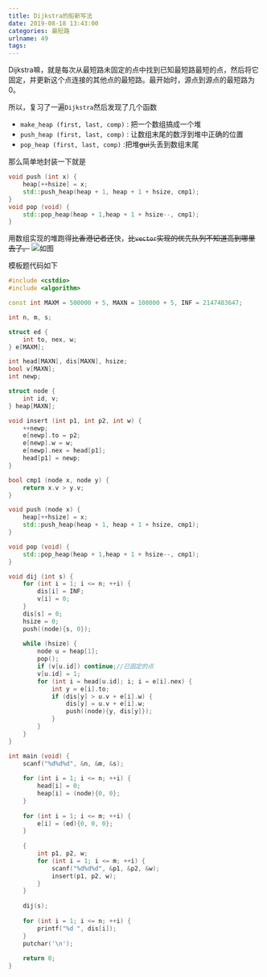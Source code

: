 ```yaml
---
title: Dijkstra的船新写法
date: 2019-08-18 13:43:00
categories: 最短路
urlname: 49
tags:
---
```

<!--markdown-->Dijkstra嘛，就是每次从最短路未固定的点中找到已知最短路最短的点，然后将它固定，并更新这个点连接的其他点的最短路。最开始时，源点到源点的最短路为0。
所以，复习了一遍`Dijkstra`然后发现了几个函数

+ `make_heap (first, last, comp)` : 把一个数组搞成一个堆
+ `push_heap (first, last, comp)` : 让数组末尾的数浮到堆中正确的位置
+ `pop_heap (first, last, comp)` :把堆~~gui~~头丢到数组末尾

那么简单地封装一下就是
```cpp
void push (int x) {
	heap[++hsize] = x;
	std::push_heap(heap + 1, heap + 1 + hsize, cmp1);
}
void pop (void) {
	std::pop_heap(heap + 1,heap + 1 + hsize--, cmp1);
}
```
用数组实现的堆跑得~~比香港记者还~~快，~~比`vector`实现的优先队列不知道高到哪里去了。~~
![如图](https://yanxuan.nosdn.127.net/51fdeaf44252691970ea1c9398392ee9.png)

模板题代码如下
```cpp
#include <cstdio>
#include <algorithm>

const int MAXM = 500000 + 5, MAXN = 100000 + 5, INF = 2147483647;

int n, m, s;

struct ed {
	int to, nex, w;
} e[MAXM];

int head[MAXN], dis[MAXN], hsize;
bool v[MAXN];
int newp;

struct node {
	int id, v;
} heap[MAXN];

void insert (int p1, int p2, int w) {
	++newp;
	e[newp].to = p2;
	e[newp].w = w;
	e[newp].nex = head[p1];
	head[p1] = newp;
}

bool cmp1 (node x, node y) {
	return x.v > y.v;
}

void push (node x) {
	heap[++hsize] = x;
	std::push_heap(heap + 1, heap + 1 + hsize, cmp1);
}

void pop (void) {
	std::pop_heap(heap + 1,heap + 1 + hsize--, cmp1);
}

void dij (int s) {
	for (int i = 1; i <= n; ++i) {
		dis[i] = INF;
		v[i] = 0;
	}
	dis[s] = 0;
	hsize = 0;
	push((node){s, 0});
	
	while (hsize) {
		node u = heap[1];
		pop();
		if (v[u.id]) continue;//已固定的点 
		v[u.id] = 1;
		for (int i = head[u.id]; i; i = e[i].nex) {
			int y = e[i].to;
			if (dis[y] > u.v + e[i].w) {
				dis[y] = u.v + e[i].w;
				push((node){y, dis[y]});
			}
		}
	}
}

int main (void) {
	scanf("%d%d%d", &n, &m, &s);
	
	for (int i = 1; i <= n; ++i) {
		head[i] = 0;
		heap[i] = (node){0, 0};
	}
	
	for (int i = 1; i <= m; ++i) {
		e[i] = (ed){0, 0, 0};
	}
	
	{
		int p1, p2, w;
		for (int i = 1; i <= m; ++i) {
			scanf("%d%d%d", &p1, &p2, &w);
			insert(p1, p2, w);
		}
	}
	
	dij(s);
	
	for (int i = 1; i <= n; ++i) {
		printf("%d ", dis[i]);
	}
	putchar('\n');
	
	return 0;
}
```